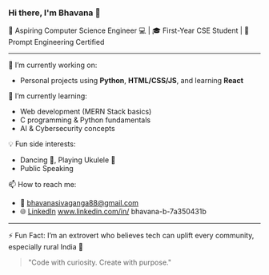 ### Hi there, I'm Bhavana 👋

🚀 Aspiring Computer Science Engineer 💻 | 
🎓 First-Year CSE Student | 🧠 Prompt Engineering Certified  

---

🔭 I’m currently working on:
- Personal projects using **Python**, **HTML/CSS/JS**, and learning **React**

🌱 I’m currently learning:
- Web development (MERN Stack basics)
- C programming & Python fundamentals
- AI & Cybersecurity concepts

💡 Fun side interests:
- Dancing 💃, Playing Ukulele 🎸
- Public Speaking

📫 How to reach me:
- 📧 bhavanasivaganga88@gmail.com
- 🌐 [LinkedIn](#) www.linkedin.com/in/
bhavana-b-7a350431b

---

⚡ Fun Fact: I’m an extrovert who believes tech can uplift every community, especially rural India 💚

> "Code with curiosity. Create with purpose."

<!--
**Bhavana-B/Bhavana-B** is a ✨ special ✨ repository because its `README.md` (this file) appears on your GitHub profile.
-->
